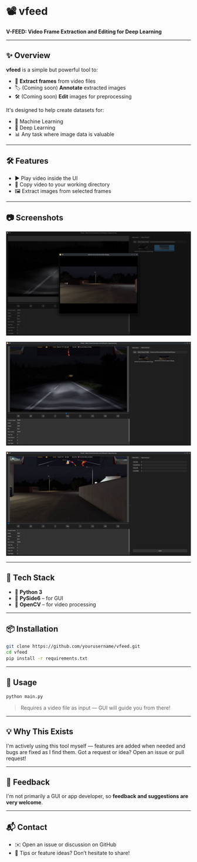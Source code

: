 # 📽️ vfeed

**V-FEED: Video Frame Extraction and Editing for Deep Learning**

---

## ✨ Overview

**vfeed** is a simple but powerful tool to:

* 📸 **Extract frames** from video files
* 🏷️ (Coming soon) **Annotate** extracted images
* 🛠️ (Coming soon) **Edit** images for preprocessing

It's designed to help create datasets for:

* 🤖 Machine Learning
* 🧠 Deep Learning
* 📊 Any task where image data is valuable

---

## 🛠️ Features

* ▶️ Play video inside the UI
* 📁 Copy video to your working directory
* 🖼️ Extract images from selected frames

---

## 📷 Screenshots

![UI_1](images/readme_img_1.png)

![UI_2](images/readme_img_2.png)

![UI_2](images/readme_img_3.png)

---

## 🧪 Tech Stack

* 🐍 **Python 3**
* 🎨 **PySide6** – for GUI
* 🎥 **OpenCV** – for video processing

---

## 📦 Installation

```bash
git clone https://github.com/yourusername/vfeed.git
cd vfeed
pip install -r requirements.txt
```

---

## 🚀 Usage

```bash
python main.py
```

> Requires a video file as input — GUI will guide you from there!

---

## 💡 Why This Exists
I'm actively using this tool myself — features are added when needed and bugs are fixed as I find them.
Got a request or idea? Open an issue or pull request!

---

## 🤝 Feedback

I'm not primarily a GUI or app developer, so **feedback and suggestions are very welcome**.

---

## 📬 Contact

* ✉️ Open an issue or discussion on GitHub
* 🧠 Tips or feature ideas? Don’t hesitate to share!
